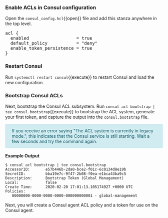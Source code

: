 <style type="text/css">
.alert { position: relative; padding: .75rem 1.25rem; margin-bottom: 1rem; border: 1px solid transparent; border-radius: .25rem; }
.alert-dark    { color: #1b1e21; background-color: #d6d8d9; border-color: #c6c8ca; }
.alert-primary { color: #004085; background-color: #cce5ff; border-color: #b8daff; }
.alert-info    { color: #0c5460; background-color: #d1ecf1; border-color: #bee5eb; }
.alert-warning { color: #856404; background-color: #fff3cd; border-color: #ffeeba; }
.alert-danger  { color: #721c24; background-color: #f8d7da; border-color: #f5c6cb; }
.noselect {
  -webkit-touch-callout: none; /* iOS Safari */
    -webkit-user-select: none; /* Safari */
     -khtml-user-select: none; /* Konqueror HTML */
       -moz-user-select: none; /* Old versions of Firefox */
        -ms-user-select: none; /* Internet Explorer/Edge */
            user-select: none; /* Non-prefixed version, currently
                                  supported by Chrome, Opera and Firefox */
}
</style>

### Enable ACLs in Consul configuration

Open the `consul_config.hcl`{{open}} file and add this stanza anywhere in the
top level.

<pre class="file" data-filename="consul_config.hcl"  data-target="append">
acl {
  enabled                  = true
  default_policy           = "deny"
  enable_token_persistence = true
}
</pre>

### Restart Consul

Run `systemctl restart consul`{{execute}} to restart Consul and load
the new configuration.

### Bootstrap Consul ACLs

Next, bootstrap the Consul ACL subsystem. Run
`consul acl bootstrap | tee consul.bootstrap`{{execute}}
to bootstrap the ACL system, generate your first token, and capture the output
into the `consul.bootstrap` file.

<div class="alert-info alert">
If you receive an error saying "The ACL system is currently in legacy mode.",
this indicates that the Consul service is still starting. Wait a few seconds and
try the command again.
</div>

**Example Output**

```screenshot
$ consul acl bootstrap | tee consul.bootstrap
AccessorID:       e57b446b-2da0-bce2-f01c-6c0134d8e19b
SecretID:         bba19e7c-9f47-2b08-f0ea-e1bca43ba9c5
Description:      Bootstrap Token (Global Management)
Local:            false
Create Time:      2020-02-20 17:01:13.105174927 +0000 UTC
Policies:
   00000000-0000-0000-0000-000000000001 - global-management
```

Next, you will create a Consul agent ACL policy and a token for use on the Consul
agent.
